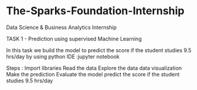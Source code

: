 # The-Sparks-Foundation-Internship

Data Science & Business Analytics Internship

TASK 1 - Prediction using supervised Machine Learning

In this task we build the model to predict the score if the student studies 9.5 hrs/day by using python
IDE :jupyter notebook

Steps :
Import libraries
Read the data
Explore the data
data visualization
Make the prediction
Evaluate the model
predict the score if the student studies 9.5 hrs/day
